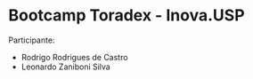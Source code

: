 # Bootcamp Toradex - Inova.USP


Participante:

- Rodrigo Rodrigues de Castro
- Leonardo Zaniboni Silva
